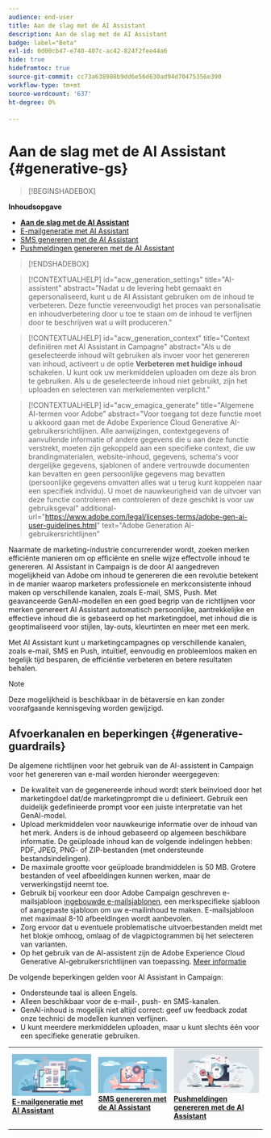 ```yaml
---
audience: end-user
title: Aan de slag met de AI Assistant
description: Aan de slag met de AI Assistant
badge: label="Beta"
exl-id: 0d00cb47-e740-407c-ac42-824f2fee44a6
hide: true
hidefromtoc: true
source-git-commit: cc73a638980b9dd6e56d630ad94d70475356e390
workflow-type: tm+mt
source-wordcount: '637'
ht-degree: 0%

---
```


# Aan de slag met de AI Assistant {#generative-gs}

>[!BEGINSHADEBOX]

**Inhoudsopgave**

* **[Aan de slag met de AI Assistant](generative-gs.md)**
* [E-mailgeneratie met AI Assistant](generative-content.md)
* [SMS genereren met de AI Assistant](generative-sms.md)
* [Pushmeldingen genereren met de AI Assistant](generative-push.md)

>[!ENDSHADEBOX]

>[!CONTEXTUALHELP]
>id="acw_generation_settings"
>title="AI-assistent"
>abstract="Nadat u de levering hebt gemaakt en gepersonaliseerd, kunt u de AI Assistant gebruiken om de inhoud te verbeteren. Deze functie vereenvoudigt het proces van personalisatie en inhoudverbetering door u toe te staan om de inhoud te verfijnen door te beschrijven wat u wilt produceren."


>[!CONTEXTUALHELP]
>id="acw_generation_context"
>title="Context definiëren met AI Assistant in Campagne"
>abstract="Als u de geselecteerde inhoud wilt gebruiken als invoer voor het genereren van inhoud, activeert u de optie **Verbeteren met huidige inhoud** schakelen. U kunt ook uw merkmiddelen uploaden om deze als bron te gebruiken. Als u de geselecteerde inhoud niet gebruikt, zijn het uploaden en selecteren van merkelementen verplicht."


>[!CONTEXTUALHELP]
>id="acw_emagica_generate"
>title="Algemene AI-termen voor Adobe"
>abstract="Voor toegang tot deze functie moet u akkoord gaan met de Adobe Experience Cloud Generative AI-gebruikersrichtlijnen. Alle aanwijzingen, contextgegevens of aanvullende informatie of andere gegevens die u aan deze functie verstrekt, moeten zijn gekoppeld aan een specifieke context, die uw brandingmaterialen, website-inhoud, gegevens, schema&#39;s voor dergelijke gegevens, sjablonen of andere vertrouwde documenten kan bevatten en geen persoonlijke gegevens mag bevatten (persoonlijke gegevens omvatten alles wat u terug kunt koppelen naar een specifiek individu). U moet de nauwkeurigheid van de uitvoer van deze functie controleren en controleren of deze geschikt is voor uw gebruiksgeval"
>additional-url="https://www.adobe.com/legal/licenses-terms/adobe-gen-ai-user-guidelines.html" text="Adobe Generation AI-gebruikersrichtlijnen"

Naarmate de marketing-industrie concurrerender wordt, zoeken merken efficiënte manieren om op efficiënte en snelle wijze effectvolle inhoud te genereren. AI Assistant in Campaign is de door AI aangedreven mogelijkheid van Adobe om inhoud te genereren die een revolutie betekent in de manier waarop marketers professionele en merkconsistente inhoud maken op verschillende kanalen, zoals E-mail, SMS, Push. Met geavanceerde GenAI-modellen en een goed begrip van de richtlijnen voor merken genereert AI Assistant automatisch persoonlijke, aantrekkelijke en effectieve inhoud die is gebaseerd op het marketingdoel, met inhoud die is geoptimaliseerd voor stijlen, lay-outs, kleurtinten en meer met een merk.

Met AI Assistant kunt u marketingcampagnes op verschillende kanalen, zoals e-mail, SMS en Push, intuïtief, eenvoudig en probleemloos maken en tegelijk tijd besparen, de efficiëntie verbeteren en betere resultaten behalen.

>[!NOTE]
>
>Deze mogelijkheid is beschikbaar in de bètaversie en kan zonder voorafgaande kennisgeving worden gewijzigd.

## Afvoerkanalen en beperkingen {#generative-guardrails}

De algemene richtlijnen voor het gebruik van de AI-assistent in Campaign voor het genereren van e-mail worden hieronder weergegeven:

* De kwaliteit van de gegenereerde inhoud wordt sterk beïnvloed door het marketingdoel dat/de marketingprompt die u definieert. Gebruik een duidelijk gedefinieerde prompt voor een juiste interpretatie van het GenAI-model. 
* Upload merkmiddelen voor nauwkeurige informatie over de inhoud van het merk. Anders is de inhoud gebaseerd op algemeen beschikbare informatie. De geüploade inhoud kan de volgende indelingen hebben: PDF, JPEG, PNG- of ZIP-bestanden (met ondersteunde bestandsindelingen).
* De maximale grootte voor geüploade brandmiddelen is 50 MB. Grotere bestanden of veel afbeeldingen kunnen werken, maar de verwerkingstijd neemt toe.
* Gebruik bij voorkeur een door Adobe Campaign geschreven e-mailsjabloon [ingebouwde e-mailsjablonen](../email/create-email-templates.md), een merkspecifieke sjabloon of aangepaste sjabloon om uw e-mailinhoud te maken. E-mailsjabloon met maximaal 8-10 afbeeldingen wordt aanbevolen.
* Zorg ervoor dat u eventuele problematische uitvoerbestanden meldt met het blokje omhoog, omlaag of de vlagpictogrammen bij het selecteren van varianten.
* Op het gebruik van de AI-assistent zijn de Adobe Experience Cloud Generative AI-gebruikersrichtlijnen van toepassing. [Meer informatie](https://www.adobe.com/legal/licenses-terms/adobe-gen-ai-user-guidelines.html)

De volgende beperkingen gelden voor AI Assistant in Campaign:

* Ondersteunde taal is alleen Engels.
* Alleen beschikbaar voor de e-mail-, push- en SMS-kanalen.
* GenAI-inhoud is mogelijk niet altijd correct: geef uw feedback zodat onze technici de modellen kunnen verfijnen.
* U kunt meerdere merkmiddelen uploaden, maar u kunt slechts één voor een specifieke generatie gebruiken.

<table style="table-layout:fixed"><tr style="border: 0;">
<td>
<a href="generative-content.md">
<img alt="E-mailgeneratie" src="assets/do-not-localize/text-genai.jpeg">
</a>
<div>
<a href="generative-content.md"><strong>E-mailgeneratie met AI Assistant</strong></a>
</div>
<p>
</td>
<td>
<a href="generative-sms.md">
<img alt="SMS-generatie" src="assets/do-not-localize/image-genai.jpeg">
</a>
<div><a href="generative-sms.md"><strong>SMS genereren met de AI Assistant</strong>
</div>
<p>
</td>
<td>
<a href="generative-push.md">
<img alt="Push generation" src="assets/do-not-localize/email-genai.jpeg">
</a>
<div>
<a href="generative-push.md"><strong>Pushmeldingen genereren met de AI Assistant</strong></a>
</div>
<p></td>
</tr></table>
